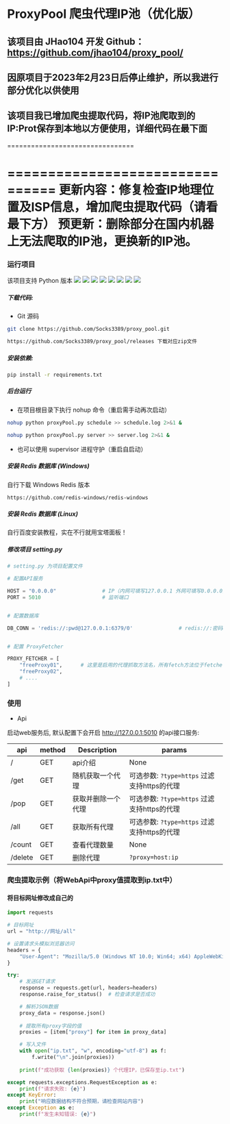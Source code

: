 ProxyPool 爬虫代理IP池（优化版）
================================
## 该项目由 JHao104 开发 Github：https://github.com/jhao104/proxy_pool/
## 因原项目于2023年2月23日后停止维护，所以我进行部分优化以供使用
## 该项目我已增加爬虫提取代码，将IP池爬取到的IP:Prot保存到本地以方便使用，详细代码在最下面
================================

================================
更新内容：修复检查IP地理位置及ISP信息，增加爬虫提取代码（请看最下方）
预更新：删除部分在国内机器上无法爬取的IP池，更换新的IP池。
================================

### 运行项目

该项目支持 Python 版本
[![](https://img.shields.io/badge/Python-2.7-green.svg)](https://docs.python.org/2.7/)
[![](https://img.shields.io/badge/Python-3.5-blue.svg)](https://docs.python.org/3.5/)
[![](https://img.shields.io/badge/Python-3.6-blue.svg)](https://docs.python.org/3.6/)
[![](https://img.shields.io/badge/Python-3.7-blue.svg)](https://docs.python.org/3.7/)
[![](https://img.shields.io/badge/Python-3.8-blue.svg)](https://docs.python.org/3.8/)
[![](https://img.shields.io/badge/Python-3.9-blue.svg)](https://docs.python.org/3.9/)
[![](https://img.shields.io/badge/Python-3.10-blue.svg)](https://docs.python.org/3.10/)
[![](https://img.shields.io/badge/Python-3.11-blue.svg)](https://docs.python.org/3.11/)

##### 下载代码:

* Git 源码

```bash
git clone https://github.com/Socks3389/proxy_pool.git
```

```bash
https://github.com/Socks3389/proxy_pool/releases 下载对应zip文件
```

##### 安装依赖:

```bash
pip install -r requirements.txt
```

##### 后台运行

* 在项目根目录下执行 nohup 命令（重启需手动再次启动）

```bash
nohup python proxyPool.py schedule >> schedule.log 2>&1 &
```
```bash
nohup python proxyPool.py server >> server.log 2>&1 &
```
* 也可以使用 supervisor 进程守护（重启自启动）

##### 安装 Redis 数据库 (Windows)

自行下载 Windows Redis 版本
```bash
https://github.com/redis-windows/redis-windows
```

##### 安装 Redis 数据库 (Linux)

自行百度安装教程，实在不行就用宝塔面板！

##### 修改项目 setting.py 

```python
# setting.py 为项目配置文件

# 配置API服务

HOST = "0.0.0.0"               # IP（内网可填写127.0.0.1 外网可填写0.0.0.0）
PORT = 5010                    # 监听端口


# 配置数据库

DB_CONN = 'redis://:pwd@127.0.0.1:6379/0'               # redis://:密码@127.0.0.1:6379/0


# 配置 ProxyFetcher

PROXY_FETCHER = [
    "freeProxy01",      # 这里是启用的代理抓取方法名，所有fetch方法位于fetcher/proxyFetcher.py
    "freeProxy02",
    # ....
]
```

### 使用

* Api

启动web服务后, 默认配置下会开启 http://127.0.0.1:5010 的api接口服务:

| api | method | Description | params|
| ----| ---- | ---- | ----|
| / | GET | api介绍 | None |
| /get | GET | 随机获取一个代理| 可选参数: `?type=https` 过滤支持https的代理|
| /pop | GET | 获取并删除一个代理| 可选参数: `?type=https` 过滤支持https的代理|
| /all | GET | 获取所有代理 |可选参数: `?type=https` 过滤支持https的代理|
| /count | GET | 查看代理数量 |None|
| /delete | GET | 删除代理  |`?proxy=host:ip`|

### 爬虫提取示例（将WebApi中proxy值提取到ip.txt中）
#### 将目标网址修改成自己的

```python
import requests

# 目标网址
url = "http://网址/all"

# 设置请求头模拟浏览器访问
headers = {
    "User-Agent": "Mozilla/5.0 (Windows NT 10.0; Win64; x64) AppleWebKit/537.36 (KHTML, like Gecko) Chrome/119.0.0.0 Safari/537.36"
}

try:
    # 发送GET请求
    response = requests.get(url, headers=headers)
    response.raise_for_status()  # 检查请求是否成功

    # 解析JSON数据
    proxy_data = response.json()
    
    # 提取所有proxy字段的值
    proxies = [item["proxy"] for item in proxy_data]

    # 写入文件
    with open("ip.txt", "w", encoding="utf-8") as f:
        f.write("\n".join(proxies))
    
    print(f"成功获取 {len(proxies)} 个代理IP，已保存至ip.txt")

except requests.exceptions.RequestException as e:
    print(f"请求失败: {e}")
except KeyError:
    print("响应数据结构不符合预期，请检查网站内容")
except Exception as e:
    print(f"发生未知错误: {e}")
```
